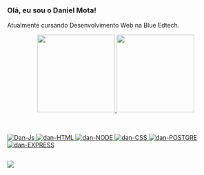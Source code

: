 ### Olá, eu sou o Daniel Mota! 

Atualmente cursando Desenvolvimento Web na Blue Edtech.

<div align="center">
  <a href="https://github.com/danmota96">
  <img height="180em" src="https://github-readme-stats.vercel.app/api?username=danmota96&show_icons=true&theme=dark&include_all_commits=true&count_private=true"/>
  <img height="180em" src="https://github-readme-stats.vercel.app/api/top-langs/?username=danmota96&layout=compact&langs_count=7&theme=dark"/>
</div>
  
  ##
 
  <div style="display: inline_block"><br>
  <img alt="Dan-Js" src="https://img.shields.io/badge/JavaScript-F7DF1E?style=for-the-badge&logo=javascript&logoColor=black">
  <img alt="dan-HTML" src="https://img.shields.io/badge/HTML-239120?style=for-the-badge&logo=html5&logoColor=white">
  <img  alt="dan-NODE" src="https://img.shields.io/badge/Node.js-43853D?style=for-the-badge&logo=node.js&logoColor=white" />
  <img  alt="dan-CSS"  src="https://img.shields.io/badge/CSS3-1572B6?style=for-the-badge&logo=css3&logoColor=white">
  <img  alt="dan-POSTGRE" src="https://img.shields.io/badge/PostgreSQL-316192?style=for-the-badge&logo=postgresql&logoColor=white" />
  <img  alt="dan-EXPRESS" src="https://img.shields.io/badge/Express.js-404D59?style=for-the-badge" />
</div>
  
  ##
  <div>
    <a href="https://www.linkedin.com/in/danmota96/" target="_blank"><img src="https://img.shields.io/badge/-LinkedIn-%230077B5?style=for-the-badge&logo=linkedin&logoColor=white" target="_blank"></a> 
  </div>
  
